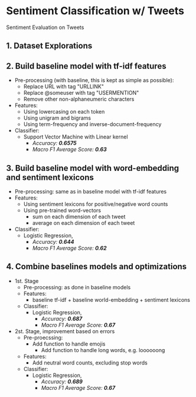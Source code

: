 # Sentiment Classification w/ Tweets

Sentiment Evaluation on Tweets

## 1. Dataset Explorations

## 2. Build baseline model with tf-idf features

+ Pre-processing (with baseline, this is kept as simple as possible):
  + Replace URL with tag "URLLINK"
  + Replace @someuser with tag "USERMENTION"
  + Remove other non-alphaneumeric characters
+ Features:
  + Using lowercasing on each token
  + Using unigram and bigrams
  + Using term-frequency and inverse-document-frequency
+ Classifier:
  + Support Vector Machine with Linear kernel
    + _Accuracy: **0.6575**_
    + _Macro F1 Average Score: **0.63**_

## 3. Build baseline model with word-embedding and sentiment lexicons

+ Pre-processing: same as in baseline model with tf-idf features
+ Features:
  + Using sentiment lexicons for positive/negative word counts
  + Using pre-trained word-vectors
    + sum on each dimension of each tweet
    + average on each dimension of each tweet
+ Classifier:
  + Logistic Regression,
    + _Accuracy: **0.644**_
    + _Macro F1 Average Score: **0.62**_

## 4. Combine baselines models and optimizations

+ 1st. Stage
  + Pre-processing: as done in baseline models
  + Features:
    + baseline tf-idf + baseline world-embedding + sentiment lexicons
  + Classifier:
    + Logistic Regression,
      + _Accuracy: **0.687**_
      + _Macro F1 Average Score: **0.67**_
+ 2st. Stage, improvement based on errors
  + Pre-proecssing:
    + Add function to handle emojis
      + Add function to handle long words, e.g. loooooong
  + Features:
    + Add neutral word counts, excluding stop words
  + Classifier:
    + Logistic Regression,
      + _Accuracy: **0.689**_
      + _Macro F1 Average Score: **0.67**_

